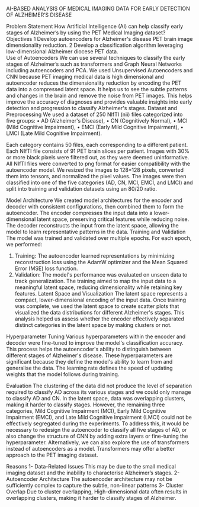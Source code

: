 AI-BASED ANALYSIS OF MEDICAL IMAGING DATA FOR EARLY DETECTION OF ALZHEIMER’S DISEASE

Problem Statement
How Artificial Intelligence (AI) can help classify early stages of Alzheimer’s by using the PET Medical Imaging dataset? 
   Objectives
1	Develop autoencoders for Alzheimer's disease PET brain image dimensionality reduction. 
  2      Develop a classification algorithm leveraging low-dimensional Alzheimer diocese PET data.  
   Use of Autoencoders
We can use several techniques to classify the early stages of Alzheimer’s such as transformers and Graph Neural Networks including autoencoders and PCA. 
We used Unsupervised Autoencoders and CNN because PET imaging medical data is high dimensional and autoencoder reduces the dimensionality reduction by encoding the PET data into a compressed latent space. It helps us to see the subtle patterns and changes in the brain and remove the noise from PET images. This helps improve the accuracy of diagnoses and provides valuable insights into early detection and progression to classify Alzheimer's stages.
Dataset and Preprocessing
We used a dataset of 250 NIfTI (nii) files categorized into five groups:
•	AD (Alzheimer's Disease),
•	CN (Cognitively Normal),
•	MCI (Mild Cognitive Impairment),
•	EMCI (Early Mild Cognitive Impairment),
•	LMCI (Late Mild Cognitive Impairment).

Each category contains 50 files, each corresponding to a different patient. Each NIfTI file consists of 91 PET brain slices per patient. Images with 30% or more black pixels were filtered out, as they were deemed uninformative. All NIfTI files were converted to png format for easier compatibility with the autoencoder model.
We resized the images to 128*128 pixels, converted them into tensors, and normalized the pixel values. The images were then classified into one of the five categories (AD, CN, MCI, EMCI, and LMCI) and split into training and validation datasets using an 80/20 ratio.

Model Architecture
We created model architectures for the encoder and decoder with consistent configurations, then combined them to form the autoencoder. The encoder compresses the input data into a lower-dimensional latent space, preserving critical features while reducing noise. The decoder reconstructs the input from the latent space, allowing the model to learn representative patterns in the data.
Training and Validation
The model was trained and validated over multiple epochs. For each epoch, we performed:
1.	Training: The autoencoder learned representations by minimizing reconstruction loss using the AdamW optimizer and the Mean Squared Error (MSE) loss function.
2.	Validation: The model's performance was evaluated on unseen data to track generalization.
The training aimed to map the input data to a meaningful latent space, reducing dimensionality while retaining key features.
Latent Space and Visualization
The latent space represents a compact, lower-dimensional encoding of the input data. Once training was complete, we used the latent space to create scatter plots that visualized the data distributions for different Alzheimer's stages. This analysis helped us assess whether the encoder effectively separated distinct categories in the latent space by making clusters or not.
                 

Hyperparameter Tuning
Various hyperparameters within the encoder and decoder were fine-tuned to improve the model's classification accuracy. This process helps the autoencoder's ability to distinguish between different stages of Alzheimer's disease. These hyperparameters are significant because they define the model's ability to learn from and generalise the data. The learning rate defines the speed of updating weights that the model follows during training. 


Evaluation
The clustering of the data did not produce the level of separation required to classify AD across its various stages and we could only manage to classify AD and CN. In the latent space, data was overlapping clusters, making it harder to classify stages. 
However, the remaining three categories, Mild Cognitive Impairment (MCI), Early Mild Cognitive Impairment (EMCI), and Late Mild Cognitive Impairment (LMCI) could not be effectively segregated during the experiments. To address this, it would be necessary to redesign the autoencoder to classify all five stages of AD, or also change the structure of CNN by adding extra layers or fine-tuning the hyperparameter. Alternatively, we can also explore the use of transformers instead of autoencoders as a model. Transformers may offer a better approach to the PET imaging dataset. 

Reasons
1-	Data-Related Issues
            This may be due to the small medical imaging dataset and the inability to characterise Alzheimer’s stages.
2-	Autoencoder Architecture
            The autoencoder architecture may not be sufficiently complex to capture the subtle, non-linear patterns
3-	Cluster Overlap
            Due to cluster overlapping, High-dimensional data often results in overlapping clusters, making it harder to classify stages of Alzheimer. 

